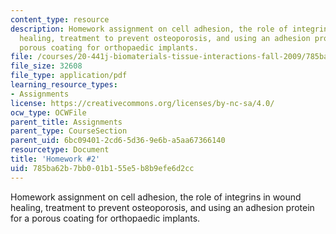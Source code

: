 ```yaml
---
content_type: resource
description: Homework assignment on cell adhesion, the role of integrins in wound
  healing, treatment to prevent osteoporosis, and using an adhesion protein for a
  porous coating for orthopaedic implants.
file: /courses/20-441j-biomaterials-tissue-interactions-fall-2009/785ba62b7bb001b155e5b8b9efe6d2cc_MIT20_441JF09_hw2.pdf
file_size: 32608
file_type: application/pdf
learning_resource_types:
- Assignments
license: https://creativecommons.org/licenses/by-nc-sa/4.0/
ocw_type: OCWFile
parent_title: Assignments
parent_type: CourseSection
parent_uid: 6bc09401-2cd6-5d36-9e6b-a5aa67366140
resourcetype: Document
title: 'Homework #2'
uid: 785ba62b-7bb0-01b1-55e5-b8b9efe6d2cc
---
```

Homework assignment on cell adhesion, the role of integrins in wound healing, treatment to prevent osteoporosis, and using an adhesion protein for a porous coating for orthopaedic implants.